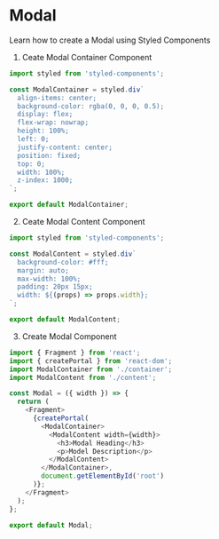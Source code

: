 # Modal

Learn how to create a Modal using Styled Components

1. Ceate Modal Container Component

```javascript
import styled from 'styled-components';

const ModalContainer = styled.div`
  align-items: center;
  background-color: rgba(0, 0, 0, 0.5);
  display: flex;
  flex-wrap: nowrap;
  height: 100%;
  left: 0;
  justify-content: center;
  position: fixed;
  top: 0;
  width: 100%;
  z-index: 1000;
`;

export default ModalContainer;
```

2. Ceate Modal Content Component

```javascript
import styled from 'styled-components';

const ModalContent = styled.div`
  background-color: #fff;
  margin: auto;
  max-width: 100%;
  padding: 20px 15px;
  width: ${(props) => props.width};
`;

export default ModalContent;
```

3. Create Modal Component
```javascript
import { Fragment } from 'react';
import { createPortal } from 'react-dom';
import ModalContainer from './container';
import ModalContent from './content';

const Modal = ({ width }) => {
  return (
    <Fragment>
      {createPortal(
        <ModalContainer>
          <ModalContent width={width}>
            <h3>Modal Heading</h3>
            <p>Model Description</p>
          </ModalContent>
        </ModalContainer>,
        document.getElementById('root')
      )};
    </Fragment>
  );
};

export default Modal;
```
